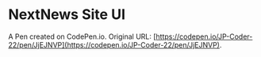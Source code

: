 # NextNews Site UI

A Pen created on CodePen.io. Original URL: [https://codepen.io/JP-Coder-22/pen/JjEJNVP](https://codepen.io/JP-Coder-22/pen/JjEJNVP).


